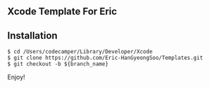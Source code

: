 ## Xcode Template For Eric


## Installation
```
$ cd /Users/codecamper/Library/Developer/Xcode
$ git clone https://github.com/Eric-HanGyeongSoo/Templates.git
$ git checkout -b ${branch_name}
```

Enjoy!